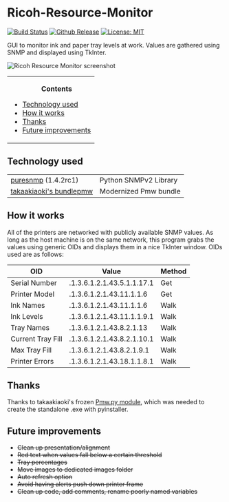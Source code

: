 # Ricoh-Resource-Monitor

[![Build Status](https://travis-ci.org/4rm/Ricoh-Resource-Monitor.svg?branch=master)](https://travis-ci.org/4rm/Ricoh-Resource-Monitor) [![Github Release](https://img.shields.io/github/release/4rm/Ricoh-resource-monitor.svg?color=leaf)](https://github.com/4rm/Ricoh-Resource-Monitor/releases) [![License: MIT](https://img.shields.io/badge/License-MIT-blue.svg)](https://opensource.org/licenses/MIT)

GUI to monitor ink and paper tray levels at work. Values are gathered using SNMP and displayed using TkInter.

<img src="https://i.imgur.com/reFqhNs.png" alt="Ricoh Resource Monitor screenshot">

<table>
<tr><td><ul>
<b><p align="center">Contents</p></b>
<li><a href="#Tech">Technology used</a></li>
<li><a href="#How">How it works</a></li>
<li><a href="#Thanks">Thanks</a></li>
<li><a href="Future">Future improvements</a></li>
</ul></td></tr>
</table>

## <a name="Tech">Technology used</a>

<table>
  <tr>
  <td><a href="https://github.com/exhuma/puresnmp">puresnmp</a> (1.4.2rc1) </td>
    <td>Python SNMPv2 Library </td>
  </tr>
  <tr>
  <td><a href="https://github.com/takaakiaoki/bundlepmw">takaakiaoki's bundlepmw</a></td>
    <td>Modernized Pmw bundle</td>
  </tr>
</table>

## <a name="How">How it works</a>

All of the printers are networked with publicly available SNMP values. As long as the host machine is on the same network, this program grabs the values using generic OIDs and displays them in a nice TkInter window. OIDs used are as follows:

|OID|Value|Method|
|-|-|-|
|Serial Number|.1.3.6.1.2.1.43.5.1.1.17.1|Get|
|Printer Model|.1.3.6.1.2.1.43.11.1.1.6|Get|
|Ink Names|.1.3.6.1.2.1.43.11.1.1.6|Walk|
|Ink Levels|.1.3.6.1.2.1.43.11.1.1.9.1|Walk|
|Tray Names|.1.3.6.1.2.1.43.8.2.1.13|Walk|
|Current Tray Fill|.1.3.6.1.2.1.43.8.2.1.10.1|Walk|
|Max Tray Fill|.1.3.6.1.2.1.43.8.2.1.9.1|Walk|
|Printer Errors|.1.3.6.1.2.1.43.18.1.1.8.1|Walk|

## <a name="Thanks">Thanks</a>
Thanks to takaakiaoki's frozen [Pmw.py module](https://github.com/takaakiaoki/bundlepmw), which was needed to create the standalone .exe with pyinstaller.

## <a name="Future">Future improvements</a>
<ul>
  <li><del>Clean up presentation/alignment</del></li>
  <li><del>Red text when values fall below a certain threshold</del></li>
  <li><del>Tray percentages</del></li>
  <li><del>Move images to dedicated images folder</del></li>
  <li><del>Auto refresh option</del></li>
  <li><del>Avoid having alerts push down printer frame</del></li>
  <li><del>Clean up code, add comments, rename poorly named variables</del></li>
</ul>
